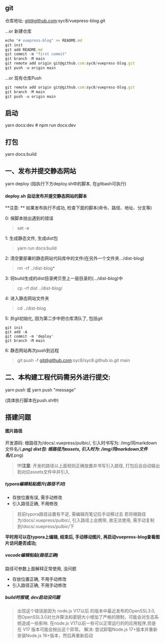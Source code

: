 ## git
仓库地址: git@github.com:syc8/vuepress-blog.git

…or 新建仓库
```js
echo "# vuepress-blog" >> README.md
git init
git add README.md
git commit -m "first commit"
git branch -M main
git remote add origin git@github.com:syc8/vuepress-blog.git
git push -u origin main
```

…or 现有仓库Push
```js
git remote add origin git@github.com:syc8/vuepress-blog.git
git branch -M main
git push -u origin main
```






## 启动
yarn docs:dev # npm run docs:dev

## 打包
yarn docs:build


## 一、发布并提交静态网站
yarn deploy      (指执行下方deploy.sh中的脚本, 在gitbash可执行)
#### deploy.sh 自动发布并提交静态网站的脚本
**注意: ** 如果发布执行不成功, 检查下面的脚本(命令、路径、地址、分支等)

0: 保脚本抛出遇到的错误
> set -e

1: 生成静态文件, 生成dist包

> yarn run docs:build

2: 清空要部署的静态网站代码库中的文件(在另外一个文件夹.../dist-blog)
> rm -rf ../dist-blog*

3: 将build生成的dist目录拷贝至上一层目录的(.../dist-blog)中
> cp -rf dist ../dist-blog/

4: 进入静态网站文件夹
> cd ../dist-blog

5: 并git初始化, 因为第二步中把仓库清队了, 包括git
```
git init
git add -A
git commit -m 'deploy'
git branch -M main
```
6: 静态网站再次push到远程
> git push -f git@github.com:syc8/syc8.github.io.git main


## 二、本构建工程代码需另外进行提交: 
yarn push 
或 yarn push "message"

(具体执行脚本在push.sh中)
## 搭建问题

#### 图片路径
开发源码:  根路径为/docs/.vuepress/pulbic/,  引入时书写为: /img/同markdown文件名/(***.png)
dist包: 根路径为assets, 引入时为: /img/同markdown文件名/(***.png)
> **!!!注意**: 开发的路径以上面规则正确放置并书写引入路径, 打包后会自动输出到对应assets文件中并引入

##### typora编辑粘贴图片(路径不对)
- 存放位置有误, 需手动修改
- 引入路径正确, 不用修改
> 目前typora路径设置有不足, 需编辑完笔记后手动移过去
> 若将根路径为/docs/.vuepress/pulbic/, 引入路径上会携带, 故无法使用, 需手动复制到/docs/.vuepress/pulbic/下

**平时用可以在typora上编辑, 结束后, 手动移动图片, 再启动vuepress-blog查看图片访问是否成功;**




##### vscode编辑粘贴(路径正确)
路径可参数上面解释正常使用, 没问题
- 存放位置正确, 不用手动修改
- 引入路径正确, 不用手动修改


##### build时报错, dev启动没问题
> 出现这个错误是因为 node.js V17以后 的版本中最近发布的OpenSSL3.0, 而OpenSSL3.0对允许算法和密钥大小增加了严格的限制，可能会对生态系统造成一些影响.
在node.js V17以前一些可以正常运行的的应用程序,但是在 V17 版本可能会抛出这个异常。
解决:  尝试卸载Node.js 17+版本并重新安装Node.js 16+版本，然后再重新启动

